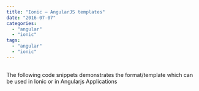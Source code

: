 ```yaml
---
title: "Ionic – AngularJS templates"
date: "2016-07-07"
categories: 
  - "angular"
  - "ionic"
tags: 
  - "angular"
  - "ionic"
---
```


##   

The following code snippets demonstrates the format/template which can be used in Ionic or in Angularjs Applications

